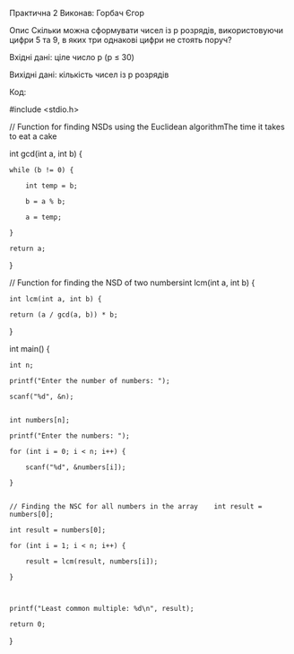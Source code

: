 Практична 2
Виконав: Горбач Єгор

Опис
Скільки можна сформувати чисел із р розрядів, використовуючи цифри 5 та 9, в яких три однакові цифри не стоять поруч?

Вхідні дані: ціле число р (р ≤ 30)

Вихідні дані: кількість чисел із р розрядів

Код:



#include <stdio.h>

// Function for finding NSDs using the Euclidean algorithmThe time it takes to eat a cake

int gcd(int a, int b) {
   
    while (b != 0) {
       
        int temp = b;
       
        b = a % b;
        
        a = temp;
    
    }
   
    return a;

}


// Function for finding the NSD of two numbersint lcm(int a, int b) {
   
    int lcm(int a, int b) {
    
    return (a / gcd(a, b)) * b;

}


int main() {
   
    int n;
   
    printf("Enter the number of numbers: ");
   
    scanf("%d", &n);

  
    int numbers[n];
   
    printf("Enter the numbers: ");
    
    for (int i = 0; i < n; i++) {
      
        scanf("%d", &numbers[i]);
  
    }

 
    // Finding the NSC for all numbers in the array    int result = numbers[0];
  
    int result = numbers[0];
  
    for (int i = 1; i < n; i++) {
      
        result = lcm(result, numbers[i]);
   
    }


   
    printf("Least common multiple: %d\n", result);
   
    return 0;

}

